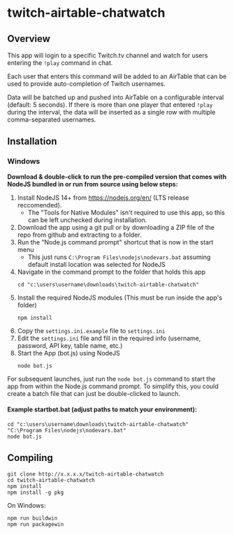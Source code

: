 # twitch-airtable-chatwatch

## Overview
This app will login to a specific Twitch.tv channel and watch for users entering the `!play` command in chat.

Each user that enters this command will be added to an AirTable that can be used to provide auto-completion of Twitch usernames.

Data will be batched up and pushed into AirTable on a configurable interval (default: 5 seconds).  If there is more than one player that entered `!play` during the interval, the data will be inserted as a single row with multiple comma-separated usernames.

## Installation
### Windows
**Download & double-click to run the pre-compiled version that comes with NodeJS bundled in or run from source using below steps:**

1.	Install NodeJS 14+ from https://nodejs.org/en/ (LTS release reccomended).
	* The "Tools for Native Modules" isn't required to use this app, so this can be left unchecked during installation.
2.	Download the app using a git pull or by downloading a ZIP file of the repo from github and extracting to a folder.
3.	Run the "Node.js command prompt" shortcut that is now in the start menu
	* This just runs `C:\Program Files\nodejs\nodevars.bat` assuming default install location was selected for NodeJS
4.	Navigate in the command prompt to the folder that holds this app
	```
	cd "c:\users\username\downloads\twitch-airtable-chatwatch"
	```
5.	Install the required NodeJS modules (This must be run inside the app's folder)
	```
	npm install
	```
6.	Copy the `settings.ini.example` file to `settings.ini`
7.	Edit the `settings.ini` file and fill in the required info (username, password, API key, table name, etc.)
8.	Start the App (bot.js) using NodeJS
	```
	node bot.js
	```

For subsequent launches, just run the `node bot.js` command to start the app from within the Node.js command prompt.  To simplify this, you could create a batch file that can just be double-clicked to launch.

#### Example startbot.bat (adjust paths to match your environment):
```
cd "c:\users\username\downloads\twitch-airtable-chatwatch"
"C:\Program Files\nodejs\nodevars.bat"
node bot.js
```

## Compiling
```
git clone http://x.x.x.x/twitch-airtable-chatwatch
cd twitch-airtable-chatwatch
npm install
npm install -g pkg
```

On Windows:
```
npm run buildwin
npm run packagewin
```